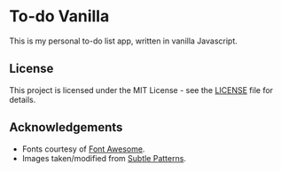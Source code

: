 # To-do Vanilla

This is my personal to-do list app, written in vanilla Javascript.

## License

This project is licensed under the MIT License - see the [LICENSE](LICENSE) file for details.

## Acknowledgements

* Fonts courtesy of [Font Awesome](https://fontawesome.com/).
* Images taken/modified from [Subtle Patterns](https://www.toptal.com/designers/subtlepatterns/).
